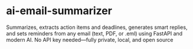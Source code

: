 # ai-email-summarizer
Summarizes, extracts action items and deadlines, generates smart replies, and sets reminders from any email (text, PDF, or .eml) using FastAPI and modern AI. No API key needed—fully private, local, and open source
